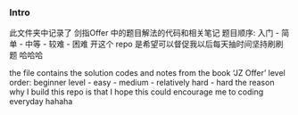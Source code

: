 ### Intro
此文件夹中记录了 剑指Offer 中的题目解法的代码和相关笔记
题目顺序: 入门 - 简单 - 中等 - 较难 - 困难
开这个 repo 是希望可以督促我以后每天抽时间坚持刷刷题 哈哈哈

the file contains the solution codes and notes from the book ‘JZ Offer’
level order: beginner level - easy - medium - relatively hard - hard
the reason why I build this repo is that I hope this could encourage me to coding everyday hahaha 
